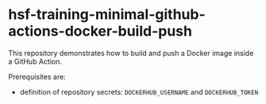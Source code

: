 # hsf-training-minimal-github-actions-docker-build-push

This repository demonstrates how to build and push a Docker image inside a GitHub Action.

Prerequisites are:
- definition of repository secrets: `DOCKERHUB_USERNAME` and `DOCKERHUB_TOKEN`
